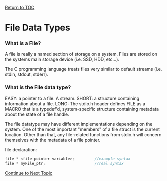 <a href="https://github.com/CyberTrainingUSAF/05-C-Programming/blob/master/00-Table-of-Contents.md" rel="Return to TOC"> Return to TOC </a>

# File Data Types

### What is a File?

A file is really a named section of storage on a system. Files are stored on the systems main storage device (i.e. SSD, HDD, etc...).

The C programming language treats files very similar to default streams (i.e. stdin, stdout, stderr).

### What is the File data type?

EASY: a pointer to a file. A stream.
SHORT: a structure containing information about a file.
LONG: The stdio.h header defines FILE as a MACRO that is a typedef'd, system-specific structure containing metadata about the state of a file handle. 

The file datatype may have different implementations depending on the system. One of the most important "members" of a file struct is the current location. Other than that, any file-related functions from stdio.h will concern themselves with the metadata of a file pointer.

file declaration:
```c
file * <file pointer variable>;         //example syntax
file * myFile_ptr;                      //real syntax
```

<a href="https://github.com/CyberTrainingUSAF/05-C-Programming/blob/master/12_IO_part_2/02_related_functions.md" rel="Continue to Next Topic"> Continue to Next Topic </a>
